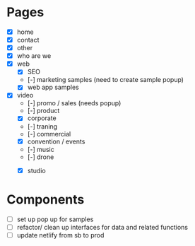 # Pages
- [x] home
- [x] contact
- [x] other
- [x] who are we
- [x] web
  - [x] SEO
  - [-] marketing samples (need to create sample popup)
  - [x] web app samples
- [x] video
  - [-] promo / sales (needs popup)
  - [-] product
  - [x] corporate
  - [-] traning
  - [-] commercial
  - [x] convention / events
  - [-] music
  - [-] drone
  - [x] studio




# Components
- [ ] set up pop up for samples
- [ ] refactor/ clean up interfaces for data and related functions
- [ ] update netlify from sb to prod
